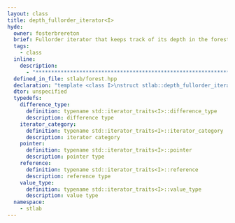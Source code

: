 ```yaml
---
layout: class
title: depth_fullorder_iterator<I>
hyde:
  owner: fosterbrereton
  brief: Fullorder iterator that keeps track of its depth in the forest
  tags:
    - class
  inline:
    description:
      - "***********************************************************************************************"
  defined_in_file: stlab/forest.hpp
  declaration: "template <class I>\nstruct stlab::depth_fullorder_iterator;"
  dtor: unspecified
  typedefs:
    difference_type:
      definition: typename std::iterator_traits<I>::difference_type
      description: difference type
    iterator_category:
      definition: typename std::iterator_traits<I>::iterator_category
      description: iterator category
    pointer:
      definition: typename std::iterator_traits<I>::pointer
      description: pointer type
    reference:
      definition: typename std::iterator_traits<I>::reference
      description: reference type
    value_type:
      definition: typename std::iterator_traits<I>::value_type
      description: value type
  namespace:
    - stlab
---
```

